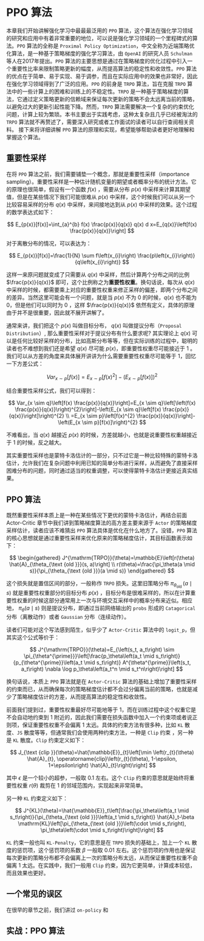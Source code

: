 # PPO 算法

本章我们开始讲解强化学习中最最最泛用的 `PPO` 算法，这个算法在强化学习领域的研究和应用中有着非常重要的地位，可以说是强化学习领域的一个里程碑式的算法。`PPO` 算法的全称是 `Proximal Policy Optimization`，中文全称为近端策略优化算法，是一种基于策略梯度的强化学习算法，由 `OpenAI` 的研究人员 `Schulman` 等人在2017年提出。`PPO` 算法的主要思想是通过在策略梯度的优化过程中引入一个重要性比率来限制策略更新的幅度，从而提高算法的稳定性和收敛性。`PPO` 算法的优点在于简单、易于实现、易于调参，而且在实际应用中的效果也非常好，因此在强化学习领域得到了广泛的应用。`PPO` 的前身是 `TRPO` 算法，旨在克服 `TRPO` 算法中的一些计算上的困难和训练上的不稳定性。`TRPO` 是一种基于策略梯度的算法，它通过定义策略更新的信赖域来保证每次更新的策略不会太远离当前的策略，以避免过大的更新引起性能下降。然而，`TRPO` 算法需要解决一个复杂的约束优化问题，计算上较为繁琐。本书主要出于实践考虑，这种太复杂且几乎已经被淘汰的 `TRPO` 算法就不再赘述了，需要深入研究或者工作面试的读者可以自行查阅相关资料。 接下来将详细讲解 `PPO` 算法的原理和实现，希望能够帮助读者更好地理解和掌握这个算法。

## 重要性采样

在将 `PPO` 算法之前，我们需要铺垫一个概念，那就是重要性采样（importance sampling）。重要性采样是一种估计随机变量的期望或者概率分布的统计方法。它的原理也很简单，假设有一个函数 $f(x)$ ，需要从分布 $p(x)$ 中采样来计算其期望值，但是在某些情况下我们可能很难从 $p(x)$ 中采样，这个时候我们可以从另一个比较容易采样的分布 $q(x)$ 中采样，来间接地达到从 $p(x)$ 中采样的效果。这个过程的数学表达式如下：

$$
E_{p(x)}[f(x)]=\int_{a}^{b} f(x) \frac{p(x)}{q(x)} q(x) d x=E_{q(x)}\left[f(x) \frac{p(x)}{q(x)}\right]
$$

对于离散分布的情况，可以表达为：

$$
E_{p(x)}[f(x)]=\frac{1}{N} \sum f\left(x_{i}\right) \frac{p\left(x_{i}\right)}{q\left(x_{i}\right)}
$$

这样一来原问题就变成了只需要从 $q(x)$ 中采样，然后计算两个分布之间的比例 $\frac{p(x)}{q(x)}$ 即可，这个比例称之为**重要性权重**。换句话说，每次从 $q(x)$ 中采样的时候，都需要乘上对应的重要性权重来修正采样的偏差，即两个分布之间的差异。当然这里可能会有一个问题，就是当 $p(x)$ 不为 $0$ 的时候，$q(x)$ 也不能为 $0$，但是他们可以同时为 $0$ ，这样 $\frac{p(x)}{q(x)}$ 依然有定义，具体的原理由于并不是很重要，因此就不展开讲解了。

通常来讲，我们把这个 $p(x)$ 叫做目标分布， $q(x)$ 叫做提议分布（`Proposal Distribution`）, 那么重要性采样对于提议分布有什么要求呢? 其实理论上 $q(x)$ 可以是任何比较好采样的分布，比如高斯分布等等，但在实际训练的过程中，聪明的读者也不难想到我们还是希望 $q(x)$ 尽可能 $p(x)$，即重要性权重尽可能接近于 $1$ 。我们可以从方差的角度来具体展开讲讲为什么需要重要性权重尽可能等于 $1$，回忆一下方差公式：

$$
Var_{x \sim p}[f(x)]=E_{x \sim p}\left[f(x)^{2}\right]-\left(E_{x \sim p}[f(x)]\right)^{2}
$$

结合重要性采样公式，我们可以得到：

$$
Var_{x \sim q}\left[f(x) \frac{p(x)}{q(x)}\right]=E_{x \sim q}\left[\left(f(x) \frac{p(x)}{q(x)}\right)^{2}\right]-\left(E_{x \sim q}\left[f(x) \frac{p(x)}{q(x)}\right]\right)^{2} \\
=E_{x \sim p}\left[f(x)^{2} \frac{p(x)}{q(x)}\right]-\left(E_{x \sim p}[f(x)]\right)^{2}
$$

不难看出，当 $q(x)$ 越接近 $p(x)$ 的时候，方差就越小，也就是说重要性权重越接近于 $1$ 的时候，反之越大。

其实重要性采样也是蒙特卡洛估计的一部分，只不过它是一种比较特殊的蒙特卡洛估计，允许我们在复杂问题中利用已知的简单分布进行采样，从而避免了直接采样困难分布的问题，同时通过适当的权重调整，可以使得蒙特卡洛估计更接近真实结果。

## PPO 算法

既然重要性采样本质上是一种在某些情况下更优的蒙特卡洛估计，再结合前面 Actor-Critic 章节中我们讲到策略梯度算法的高方差主要来源于 `Actor` 的策略梯度采样估计，读者应该不难猜出 `PPO` 算法具体是优化在什么地方了。没错，`PPO` 算法的核心思想就是通过重要性采样来优化原来的策略梯度估计，其目标函数表示如下：

$$
\begin{gathered}
J^{\mathrm{TRPO}}(\theta)=\mathbb{E}\left[r(\theta) \hat{A}_{\theta_{\text {old }}}(s, a)\right] \\
r(\theta)=\frac{\pi_\theta(a \mid s)}{\pi_{\theta_{\text {old }}}(a \mid s)}
\end{gathered}
$$

这个损失就是置信区间的部分，一般称作 `TRPO` 损失。这里旧策略分布 $\pi_{\theta_{\text {old }}}(a \mid s)$ 就是重要性权重部分的目标分布 $p(x)$ ，目标分布是很难采样的，所以在计算重要性权重的时候这部分通常用上一次与环境交互采样中的概率分布来近似。相应地， $\pi_\theta(a \mid s)$ 则是提议分布，即通过当前网络输出的 `probs` 形成的 `Catagorical` 分布（离散动作）或者 `Gaussian` 分布（连续动作）。

读者们可能对这个写法感到陌生，似乎少了 `Actor-Critic` 算法中的 `logit_p`，但其实这个公式等价于：

$$
J^{\mathrm{TRPO}}(\theta)=E_{\left(s_t, a_t\right) \sim \pi_{\theta^{\prime}}}\left[\frac{p_\theta\left(a_t \mid s_t\right)}{p_{\theta^{\prime}}\left(a_t \mid s_t\right)} A^{\theta^{\prime}}\left(s_t, a_t\right) \nabla \log p_\theta\left(a_t^n \mid s_t^n\right)\right]
$$

换句话说，本质上 `PPO` 算法就是在 `Actor-Critic` 算法的基础上增加了重要性采样的约束而已，从而确保每次的策略梯度估计都不会过分偏离当前的策略，也就是减少了策略梯度估计的方差，从而提高算法的稳定性和收敛性。

前面我们提到过，重要性权重最好尽可能地等于 $1$，而在训练过程中这个权重它是不会自动地约束到 $1$ 附近的，因此我们需要在损失函数中加入一个约束项或者说正则项，保证重要性权重不会偏离 $1$ 太远。具体的约束方法有很多种，比如 `KL` 散度、`JS` 散度等等，但通常我们会使用两种约束方法，一种是 `Clip` 约束 ，另一种是 `KL` 散度。`Clip` 约束定义如下：

$$
J_{\text {clip }}(\theta)=\hat{\mathbb{E}}_{t}\left[\min \left(r_{t}(\theta) \hat{A}_{t}, \operatorname{clip}\left(r_{t}(\theta), 1-\epsilon, 1+\epsilon\right) \hat{A}_{t}\right)\right]
$$

其中 $\epsilon$ 是一个较小的超参，一般取 $0.1$ 左右。这个 `Clip` 约束的意思就是始终将重要性权重 $r(\theta)$ 裁剪在 $1$ 的邻域范围内，实现起来非常简单。

另一种 `KL` 约束定义如下：

$$
J^{KL}(\theta)=\hat{\mathbb{E}}_t\left[\frac{\pi_\theta\left(a_t \mid s_t\right)}{\pi_{\theta_{\text {old }}}\left(a_t \mid s_t\right)} \hat{A}_t-\beta \mathrm{KL}\left[\pi_{\theta_{\text {old }}}\left(\cdot \mid s_t\right), \pi_\theta\left(\cdot \mid s_t\right)\right]\right]
$$

`KL` 约束一般也叫 `KL-Penalty`，它的意思是在 `TRPO` 损失的基础上，加上一个 `KL` 散度的惩罚项，这个惩罚项的系数 $\beta$ 一般取 $0.01$ 左右。这个惩罚项的作用也是保证每次更新的策略分布都不会偏离上一次的策略分布太远，从而保证重要性权重不会偏离 $1$ 太远。在实践中，我们一般用 `Clip` 约束，因为它更简单，计算成本较低，而且效果也更好。

## 一个常见的误区

在很早的章节之前，我们讲过 `on-policy` 和

## 实战：PPO 算法